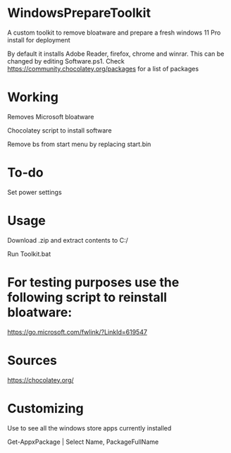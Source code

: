 # WindowsPrepareToolkit
A custom toolkit to remove bloatware and prepare a fresh windows 11 Pro install for deployment

By default it installs Adobe Reader, firefox, chrome and winrar. This can be changed by editing Software.ps1. Check https://community.chocolatey.org/packages for a list of packages
# Working
Removes Microsoft bloatware

Chocolatey script to install software

Remove bs from start menu by replacing start.bin
# To-do
Set power settings


# Usage
Download .zip and extract contents to C:/

Run Toolkit.bat

# For testing purposes use the following script to reinstall bloatware:
https://go.microsoft.com/fwlink/?LinkId=619547

# Sources
https://chocolatey.org/

# Customizing
Use to see all the windows store apps currently installed

Get-AppxPackage | Select Name, PackageFullName
